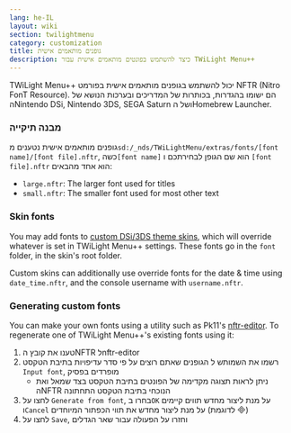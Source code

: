 ```yaml
---
lang: he-IL
layout: wiki
section: twilightmenu
category: customization
title: גופנים מותאמים אישית
description: כיצד להשתמש בפונטים מותאמים אישית עבור TWiLight Menu++
---
```


TWiLight Menu++ יכול להשתמש בגופנים מותאמים אישית בפורמט NFTR (Nitro FonT Resource). הם ישומו בהגדרות, בכותרות של המדריכים ובערכות הנושא של הNintendo DSi, Nintendo 3DS, SEGA Saturn ושל הHomebrew Launcher.

### מבנה תיקייה
גופנים מותאמים אישית נטענים מ`sd:/_nds/TWiLightMenu/extras/fonts/[font name]/[font file].nftr`, כשה`[font name]` הוא שם הגופן לבחירתכם ו `[font file].nftr` הוא אחד מהבאים:
- `large.nftr`: The larger font used for titles
- `small.nftr`: The smaller font used for most other text

### Skin fonts
You may add fonts to [custom DSi/3DS theme skins](custom-dsi-3ds-skins), which will override whatever is set in TWiLight Menu++ settings. These fonts go in the `font` folder, in the skin's root folder.

Custom skins can additionally use override fonts for the date & time using `date_time.nftr`, and the console username with `username.nftr`.

### Generating custom fonts
You can make your own fonts using a utility such as Pk11's [nftr-editor](https://pk11.us/nftr-editor/). To regenerate one of TWiLight Menu++'s existing fonts using it:
1. טענו את קובץ הNFTR לnftr-editor
1. רשמו את השמותש ל הגופנים שאתם רוצים על פי סדר עדיפויות בתיבת הטקסט `Input font`, מופרדים בפסיק
    - ניתן לראות תצוגה מקדימה של הפונטים בתיבת הטקסט בצד שמאל ואת הNFTR הנוכחי בתיבת הטקסט התחתונה
1. לחצו על `Generate from font`, בחרו ב`OK` על מנת ליצור מחדש תווים קיימים ו`Cancel` על מנת ליצור מחדש את תווי הכפתור המיוחדים (לדוגמת &#xE000;)
1. לחצו על `Save`, וחזרו על הפעולה עבור שאר הגדלים
